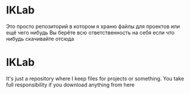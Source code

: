 # IKLab

Это просто репозиторий в котором я храню файлы для проектов или ещё чего нибудь
Вы берёте всю ответственность на себя если что нибудь скачивайте отсюда

# IKLab

It's just a repository where I keep files for projects or something.
You take full responsibility if you download anything from here
